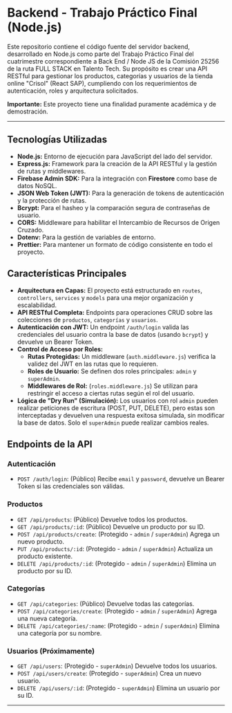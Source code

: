# Backend - Trabajo Práctico Final (Node.js)

Este repositorio contiene el código fuente del servidor backend, desarrollado en Node.js como parte del Trabajo Práctico Final del cuatrimestre correspondiente a Back End / Node JS de la Comisión 25256 de la ruta FULL STACK en Talento Tech. Su propósito es crear una API RESTful para gestionar los productos, categorías y usuarios de la tienda online "Crisol" (React SAP), cumpliendo con los requerimientos de autenticación, roles y arquitectura solicitados.

**Importante:** Este proyecto tiene una finalidad puramente académica y de demostración.

---

## Tecnologías Utilizadas

-   **Node.js:** Entorno de ejecución para JavaScript del lado del servidor.
-   **Express.js:** Framework para la creación de la API RESTful y la gestión de rutas y middlewares.
-   **Firebase Admin SDK:** Para la integración con **Firestore** como base de datos NoSQL.
-   **JSON Web Token (JWT):** Para la generación de tokens de autenticación y la protección de rutas.
-   **Bcrypt:** Para el hasheo y la comparación segura de contraseñas de usuario.
-   **CORS:** Middleware para habilitar el Intercambio de Recursos de Origen Cruzado.
-   **Dotenv:** Para la gestión de variables de entorno.
-   **Prettier:** Para mantener un formato de código consistente en todo el proyecto.

## Características Principales

-   **Arquitectura en Capas:** El proyecto está estructurado en `routes`, `controllers`, `services` y `models` para una mejor organización y escalabilidad.
-   **API RESTful Completa:** Endpoints para operaciones CRUD sobre las colecciones de `productos`, `categorías` y `usuarios`.
-   **Autenticación con JWT:** Un endpoint `/auth/login` valida las credenciales del usuario contra la base de datos (usando `bcrypt`) y devuelve un Bearer Token.
-   **Control de Acceso por Roles:**
    -   **Rutas Protegidas:** Un middleware (`auth.middleware.js`) verifica la validez del JWT en las rutas que lo requieren.
    -   **Roles de Usuario:** Se definen dos roles principales: `admin` y `superAdmin`.
    -   **Middlewares de Rol:** (`roles.middleware.js`) Se utilizan para restringir el acceso a ciertas rutas según el rol del usuario.
-   **Lógica de "Dry Run" (Simulación):** Los usuarios con rol `admin` pueden realizar peticiones de escritura (POST, PUT, DELETE), pero estas son interceptadas y devuelven una respuesta exitosa simulada, sin modificar la base de datos. Solo el `superAdmin` puede realizar cambios reales.

## Endpoints de la API

### Autenticación
-   `POST /auth/login`: (Público) Recibe `email` y `password`, devuelve un Bearer Token si las credenciales son válidas.

### Productos
-   `GET /api/products`: (Público) Devuelve todos los productos.
-   `GET /api/products/:id`: (Público) Devuelve un producto por su ID.
-   `POST /api/products/create`: (Protegido - `admin` / `superAdmin`) Agrega un nuevo producto.
-   `PUT /api/products/:id`: (Protegido - `admin` / `superAdmin`) Actualiza un producto existente.
-   `DELETE /api/products/:id`: (Protegido - `admin` / `superAdmin`) Elimina un producto por su ID.

### Categorías
-   `GET /api/categories`: (Público) Devuelve todas las categorías.
-   `POST /api/categories/create`: (Protegido - `admin` / `superAdmin`) Agrega una nueva categoría.
-   `DELETE /api/categories/:name`: (Protegido - `admin` / `superAdmin`) Elimina una categoría por su nombre.

### Usuarios (Próximamente)
-   `GET /api/users`: (Protegido - `superAdmin`) Devuelve todos los usuarios.
-   `POST /api/users/create`: (Protegido - `superAdmin`) Crea un nuevo usuario.
-   `DELETE /api/users/:id`: (Protegido - `superAdmin`) Elimina un usuario por su ID.

---
